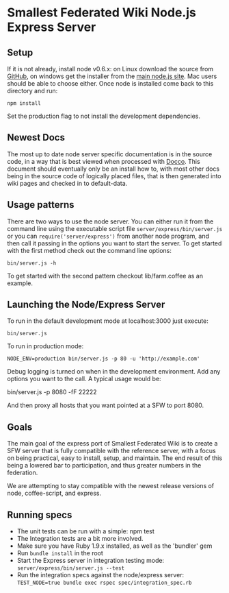 # Smallest Federated Wiki Node.js Express Server #
## Setup ##

If it is not already, install node v0.6.x: on Linux download the source from
[GitHub](https://github.com/joyent/node), on windows get the installer from
the [main node.js site](http://nodejs.org).  Mac users should be able to
choose either.  Once node is installed come back to this directory and run:

	npm install

Set the production flag to not install the development dependencies.

## Newest Docs ##
The most up to date node server specific documentation is in the source
code, in a way that is best viewed when processed with
[Docco](http://jashkenas.github.com/docco/). This document should eventually
only be an install how to, with most other docs being in the source code
of logically placed files, that is then generated into wiki pages and checked
in to default-data.

## Usage patterns ##
There are two ways to use the node server.
You can either run it from the command line using the executable script
file `server/express/bin/server.js` or you can `require('server/express')`
from another node program, and then call it passing in the options you want to
start the server.  To get started with the first method check out the
command line options:

	bin/server.js -h

To get started with the second pattern checkout lib/farm.coffee as an example.

## Launching the Node/Express Server ##
To run in the default development mode at localhost:3000 just execute:

	bin/server.js

To run in production mode:

	NODE_ENV=production bin/server.js -p 80 -u 'http://example.com'

Debug logging is turned on when in the development environment. Add any options
you want to the call.  A typical usage would be:

  bin/server.js -p 8080 -fF 22222

And then proxy all hosts that you want pointed at a SFW to port 8080.


## Goals ##
The main goal of the express port of Smallest Federated Wiki is to create a
SFW server that is fully compatible with the reference server, with a focus
on being practical, easy to install, setup, and maintain.  The end result of this being
a lowered bar to participation, and thus greater numbers in the federation.

We are attempting to stay compatible  with the newest release versions of
node, coffee-script, and express.

## Running specs ##

* The unit tests can be run with a simple:
		npm test
* The Integration tests are a bit more involved.
* Make sure you have Ruby 1.9.x installed, as well as the 'bundler' gem
* Run `bundle install` in the root
* Start the Express server in integration testing mode:
  `server/express/bin/server.js --test`
* Run the integration specs against the node/express server:
  `TEST_NODE=true bundle exec rspec spec/integration_spec.rb`

